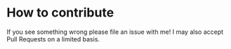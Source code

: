 # How to contribute

If you see something wrong please file an issue with me! I may also accept Pull Requests on a limited basis.
